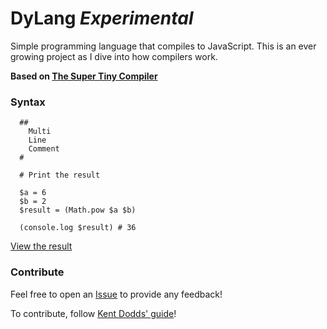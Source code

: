 # DyLang *Experimental*
Simple programming language that compiles to JavaScript. This is an ever growing project as I dive into how compilers work.

**Based on [The Super Tiny Compiler](https://github.com/thejameskyle/the-super-tiny-compiler)**

### Syntax

```
  ##
    Multi
    Line
    Comment
  #

  # Print the result

  $a = 6
  $b = 2
  $result = (Math.pow $a $b)

  (console.log $result) # 36
```
[View the result](http://dylanpaulus.com/DyLang/)


### Contribute

Feel free to open an [Issue](https://github.com/ganderzz/DyLang/issues/new) to provide any feedback!

To contribute, follow [Kent Dodds' guide](https://egghead.io/courses/how-to-contribute-to-an-open-source-project-on-github)!